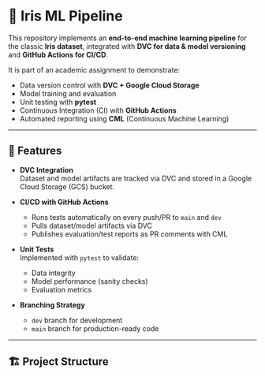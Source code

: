 # 🌸 Iris ML Pipeline

This repository implements an **end-to-end machine learning pipeline** for the classic **Iris dataset**, integrated with **DVC for data & model versioning** and **GitHub Actions for CI/CD**.  

It is part of an academic assignment to demonstrate:
- Data version control with **DVC + Google Cloud Storage**
- Model training and evaluation
- Unit testing with **pytest**
- Continuous Integration (CI) with **GitHub Actions**
- Automated reporting using **CML** (Continuous Machine Learning)

---

## 🚀 Features
- **DVC Integration**  
  Dataset and model artifacts are tracked via DVC and stored in a Google Cloud Storage (GCS) bucket.

- **CI/CD with GitHub Actions**  
  - Runs tests automatically on every push/PR to `main` and `dev`
  - Pulls dataset/model artifacts via DVC
  - Publishes evaluation/test reports as PR comments with CML

- **Unit Tests**  
  Implemented with `pytest` to validate:
  - Data integrity
  - Model performance (sanity checks)
  - Evaluation metrics

- **Branching Strategy**  
  - `dev` branch for development  
  - `main` branch for production-ready code

---

## 🏗️ Project Structure

